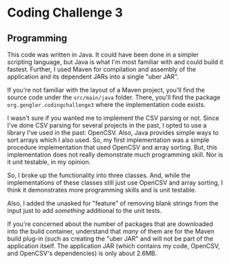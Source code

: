 # Coding Challenge 3    

## Programming

This code was written in Java. It could have been done in a simpler scripting 
language, but Java is what I'm most familiar with and could build it fastest. 
Further, I used Maven for compilation and assembly of the application and its 
dependent JARs into a single "uber JAR". 

If you're not familiar with the layout of a Maven project, you'll find the source
code under the `src/main/java` folder. There, you'll find the package 
`org.gengler.codingchallenge3` where the implementation code exists.

I wasn't sure if you wanted me to implement the CSV parsing or not. Since I've
done CSV parsing for several projects in the past, I opted to use a library I've
used in the past: OpenCSV. Also, Java provides simple ways to sort arrays which 
I also used. So, my first implementation was a simple procedure implementation 
that used OpenCSV and array sorting. But, this implementation does not really 
demonstrate much programming skill. Nor is it unit testable, in my opinion.

So, I broke up the functionality into three classes. And, while the implementations
of these classes still just use OpenCSV and array sorting, I think it demonstrates
more programming skills and is unit testable.

Also, I added the unasked for "feature" of removing blank strings from the input
just to add _something_ additional to the unit tests.

If you're concerned about the number of packages that are downloaded into the build
container, understand that _many_ of them are for the Maven build plug-in (such as
creating the "uber JAR" and will not be part of the application itself. The application
JAR (which contains my code, OpenCSV, and OpenCSV's dependencies) is only about 2.6MB.